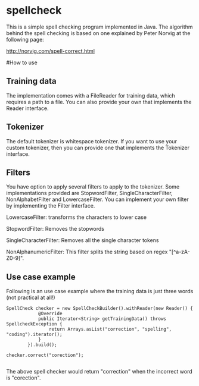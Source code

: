 # spellcheck
This is a simple spell checking program implemented in Java. The algorithm behind the spell checking is based on one explained by Peter Norvig at the following page:

http://norvig.com/spell-correct.html

#How to use

## Training data
The implementation comes with a FileReader for training data, which requires a path to a file. You can also provide your own that implements the Reader interface.

## Tokenizer
The default tokenizer is whitespace tokenizer. If you want to use your custom tokenizer, then you can provide one that implements the Tokenizer interface. 

## Filters
You have option to apply several filters to apply to the tokenizer. Some implementations provided are StopwordFilter, SingleCharacterFilter, NonAlphabetFilter and LowercaseFilter. You can implement your own filter by implementing the Filter interface.

LowercaseFilter: transforms the characters to lower case

StopwordFilter: Removes the stopwords 

SingleCharacterFilter: Removes all the single character tokens

NonAlphanumericFilter: This filter splits the string based on regex "[^a-zA-Z0-9]". 


## Use case example

Following is an use case example where the training data is just three words (not practical at all!)

```
SpellCheck checker = new SpellCheckBuilder().withReader(new Reader() {
            @Override
            public Iterator<String> getTrainingData() throws SpellcheckException {
                return Arrays.asList("correction", "spelling", "coding").iterator();
            }
        }).build();

checker.correct("corection");
        
```
The above spell checker would return "correction" when the incorrect word is "corection".

